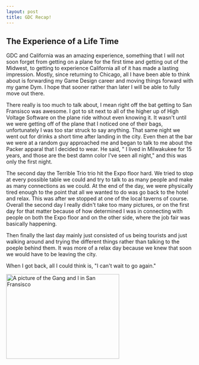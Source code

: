 ```yaml
---
layout: post
title: GDC Recap!
---
```


## The Experience of a Life Time
GDC and California was an amazing experience, something that I will not soon forget
from getting on a plane for the first time and getting out of the Midwest, to getting
to experience California all of it has made a lasting impression. Mostly, since returning
to Chicago, all I have been able to think about is forwarding my Game Design career and
moving things forward with my game Dym. I hope that sooner rather than later I will be 
able to fully move out there.

There really is too much to talk about, I mean right off the bat getting to San Fransisco was awesome.
I got to sit next to all of the higher up of High Voltage Software on the plane ride without even knowing 
it. It wasn't until we were getting off of the plane that I noticed one of their bags, unfortunately
I was too star struck to say anything. That same night we went out for drinks a short time after
landing in the city. Even then at the bar we were at a random guy approached me and began to talk to me
about the Packer apparal that I decided to wear. He said, " I lived in Milwakukee for 15 years, and those
are the best damn color I've seen all night," and this was only the first night.

The second day the Terrible Trio trio hit the Expo floor hard. We tried to stop at every possible table we could
and try to talk to as many people and make as many connections as we could. At the end of the day, we were physically
tired enough to the point that all we wanted to do was go back to the hotel and relax. This was after we stopped at one of the local taverns of course. Overall the second day I really didn't take too many pictures, or on the first day for that matter because of how determined I was in connecting with people on both the Expo floor and on the other side, where the job fair was basically happening.

Then finally the last day mainly just consisted of us being tourists and just walking around and trying the
different things rather than talking to the poeple behind them. It was more of a relax day because we knew that
soon we would have to be leaving the city.

When I got back, all I could think is, "I can't wait to go again."


<img src="http://iam.colum.edu/students/alex.lueck/SanFranGroup.jpg" alt="A picture of the Gang and I in San Fransisco" style="width:304px;height:228px;position:centre">
